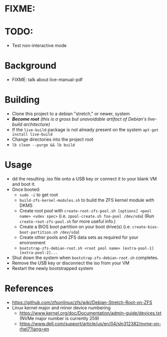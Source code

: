 # FIXME:

# TODO:
* Test non-interactive mode

# Background
* FIXME: talk about live-manual-pdf

# Building
* Clone this project to a debian "stretch," or newer, system
* ***Become root** (this is a gross but unavoidable artifact of Debian's live-build architecture)* 
* If the `live-build` package is not already present on the system `apt-get install live-build`
* Change directories into the project root
* `lb clean --purge && lb build`

# Usage
* dd the resulting .iso file onto a USB key or connect it to your blank VM and boot it.
* Once booted:
  * `sudo -i` to get root
  * `build-zfs-kernel-modules.sh` to build the ZFS kernel module with DKMS
  * Create root pool with `create-root-zfs-pool.sh [options] <pool name> <vdev spec>` 
  (i.e. `zpool-create.sh foo-pool /dev/sda`) (Run `create-root-zfs-pool.sh` for more useful info.) 
  * Create a BIOS boot partition on your boot drive(s) (i.e. `create-bios-boot-partition.sh /dev/sda`)
  * Create other pools and ZFS data sets as required for your environment
  * `bootstrap-zfs-debian-root.sh <root pool name> [extra-pool-1] [extra-pool-2]...`
* Shut down the system when `bootstrap-zfs-debian-root.sh` completes.
* Remove the USB key or disconnect the iso from your VM
* Restart the newly bootstrapped system

# References
* https://github.com/zfsonlinux/zfs/wiki/Debian-Stretch-Root-on-ZFS
* Linux kernel major and minor device numbering
  * https://www.kernel.org/doc/Documentation/admin-guide/devices.txt (NVMe major number is currently 259)
  * https://www.dell.com/support/article/us/en/04/sln312382/nvme-on-rhel7?lang=en
